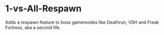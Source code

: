 # 1-vs-All-Respawn
Adds a respawn feature to boss gamemodes like Deathrun, VSH and Freak Fortress, aka a second life.
